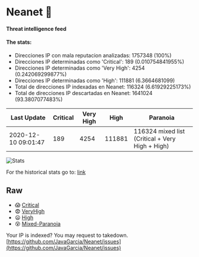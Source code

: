 # Neanet :hocho:
#### Threat intelligence feed
#### The stats:

- Direcciones IP con mala reputacion analizadas: 1757348 (100%)
- Direcciones IP determinadas como 'Critical':  189 (0.010754841955%)
- Direcciones IP determinadas como 'Very High':  4254 (0.242069299877%)
- Direcciones IP determinadas como 'High':  111881 (6.3664681099)
- Total de direcciones IP indexadas en Neanet:  116324 (6.61929225173%)
- Total de direcciones IP descartadas en Neanet:  1641024 (93.3807077483%)

| Last Update | Critical | Very High | High | Paranoia |
| --- | --- | --- | --- | --- |
| 2020-12-10 09:01:47 | 189 | 4254 | 111881 | 116324 mixed list (Critical + Very High + High)|

![Stats](https://docs.google.com/spreadsheets/d/e/2PACX-1vSnaNMIXVabIpDJjufMlzH7poXnshF3mgd8Is1g9ytUEzVsP5my4Trn8f-xkoLLQ38xpL3HtmUexLo6/pubchart?oid=501124687&format=image)

For the historical stats go to: [link](/stats.csv)
## Raw
- :scream: [Critical](https://raw.githubusercontent.com/JavaGarcia/Neanet/master/blacklists/neanet_critical.txt)
- :fearful: [VeryHigh](https://raw.githubusercontent.com/JavaGarcia/Neanet/master/blacklists/neanet_veryHigh.txtt)
- :frowning: [High](https://raw.githubusercontent.com/JavaGarcia/Neanet/master/blacklists/neanet_high.txt)
- :dizzy_face: [Mixed-Paranoia](https://raw.githubusercontent.com/JavaGarcia/Neanet/master/blacklists/neanet_all.txt)


Your IP is indexed? You may request to takedown. [https://github.com/JavaGarcia/Neanet/issues](https://github.com/JavaGarcia/Neanet/issues)


























































































































































































































































































































































































































































































































































































































































































































































































































































































































































































































































































































































































































































































































































































































































































































































































































































































































































































































































































































































































































































































































































































































































































































































































































































































































































































































































































































































































